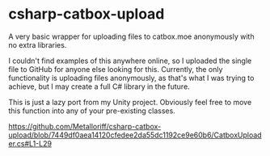 # csharp-catbox-upload
A very basic wrapper for uploading files to catbox.moe anonymously with no extra libraries.

I couldn't find examples of this anywhere online, so I uploaded the single file to GitHub for anyone else looking for this. Currently, the only functionality is uploading files anonymously, as that's what I was trying to achieve, but I may create a full C# library in the future.

This is just a lazy port from my Unity project. Obviously feel free to move this function into any of your pre-existing classes.

https://github.com/Metalloriff/csharp-catbox-upload/blob/7449df0aea14120cfedee2da55dc1192ce9e60b6/CatboxUploader.cs#L1-L29
